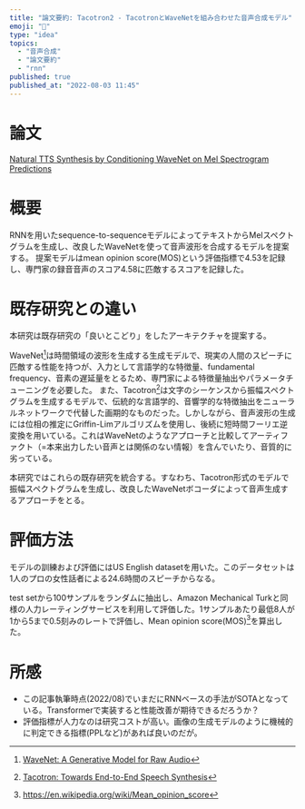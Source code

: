 ```yaml
---
title: "論文要約: Tacotron2 - TacotronとWaveNetを組み合わせた音声合成モデル"
emoji: "🐙"
type: "idea"
topics:
  - "音声合成"
  - "論文要約"
  - "rnn"
published: true
published_at: "2022-08-03 11:45"
---
```


# 論文

[Natural TTS Synthesis by Conditioning WaveNet on Mel Spectrogram Predictions](https://arxiv.org/abs/1712.05884)

# 概要

RNNを用いたsequence-to-sequenceモデルによってテキストからMelスペクトグラムを生成し、改良したWaveNetを使って音声波形を合成するモデルを提案する。
提案モデルはmean opinion score(MOS)という評価指標で4.53を記録し、専門家の録音音声のスコア4.58に匹敵するスコアを記録した。

# 既存研究との違い

本研究は既存研究の「良いとこどり」をしたアーキテクチャを提案する。

WaveNet[^1]は時間領域の波形を生成する生成モデルで、現実の人間のスピーチに匹敵する性能を持つが、入力として言語学的な特徴量、fundamental frequency、音素の遅延量をとるため、専門家による特徴量抽出やパラメータチューニングを必要した。
また、Tacotron[^2]は文字のシーケンスから振幅スペクトグラムを生成するモデルで、伝統的な言語学的、音響学的な特徴抽出をニューラルネットワークで代替した画期的なものだった。しかしながら、音声波形の生成には位相の推定にGriffin-Limアルゴリズムを使用し、後続に短時間フーリエ逆変換を用いている。これはWaveNetのようなアプローチと比較してアーティファクト（=本来出力したい音声とは関係のない情報）を含んでいたり、音質的に劣っている。

本研究ではこれらの既存研究を統合する。すなわち、Tacotron形式のモデルで振幅スペクトグラムを生成し、改良したWaveNetボコーダによって音声生成するアプローチをとる。

[^1]: [WaveNet: A Generative Model for Raw Audio](https://arxiv.org/abs/1609.03499)
[^2]: [Tacotron: Towards End-to-End Speech Synthesis](https://arxiv.org/abs/1703.10135)

# 評価方法

モデルの訓練および評価にはUS English datasetを用いた。このデータセットは1人のプロの女性話者による24.6時間のスピーチからなる。

test setから100サンプルをランダムに抽出し、Amazon Mechanical Turkと同様の人力レーティングサービスを利用して評価した。1サンプルあたり最低8人が1から5まで0.5刻みのレートで評価し、Mean opinion score(MOS)[^3]を算出した。

[^3]: https://en.wikipedia.org/wiki/Mean_opinion_score

# 所感

* この記事執筆時点(2022/08)でいまだにRNNベースの手法がSOTAとなっている。Transformerで実装すると性能改善が期待できるだろうか？
* 評価指標が人力なのは研究コストが高い。画像の生成モデルのように機械的に判定できる指標(PPLなど)があれば良いのだが。
